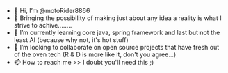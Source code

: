 - 👋 Hi, I’m @motoRider8866
- 👀 Bringing the possibility of making just about any idea a reality is what I strive to achive........
- 🌱 I’m currently learning core java, spring framework and last but not the least AI (because why not, it's hot stuff)
- 💞️ I’m looking to collaborate on open source projects that have fresh out of the oven tech (R & D is more like it, don't you agree...)
- 📫 How to reach me >> I doubt you'll need this ;)

<!---
motoRider8866/motoRider8866 is a ✨ special ✨ repository because its `README.md` (this file) appears on your GitHub profile.
You can click the Preview link to take a look at your changes.
--->
